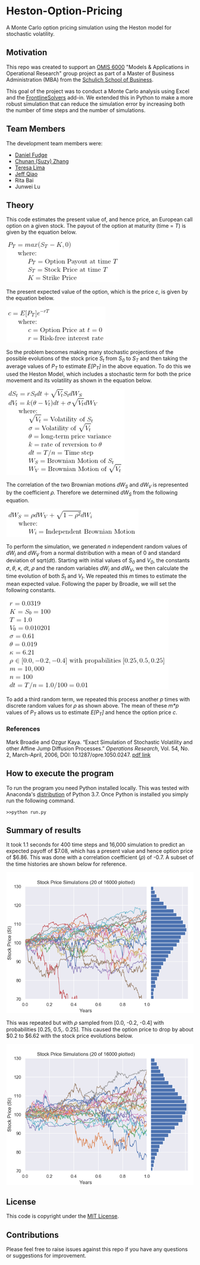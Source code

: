 # Heston-Option-Pricing
A Monte Carlo option pricing simulation using the Heston model for stochastic volatility.

## Motivation
This repo was created to support an [OMIS 6000](https://schulich.yorku.ca/courses/omis-6000-3-00/) "Models & 
Applications in Operational Research" group project as part of a Master of Business Administration (MBA) from the 
[Schulich School of Business](https://schulich.yorku.ca/).

This goal of the project was to conduct a Monte Carlo analysis using Excel and the [FrontlineSolvers](https://www.solver.com/) 
add-in.  We extended this in Python to make a more robust simulation that can reduce the simulation error by increasing
both the number of time steps and the number of simulations. 

## Team Members
The development team members were:
- [Daniel Fudge](https://www.linkedin.com/in/daniel-fudge)
- [Chunan (Suzy) Zhang](https://www.linkedin.com/in/suzy-c-zhang-26234961/)
- [Teresa Lima](https://www.linkedin.com/in/teresa-cristina-de-s%C3%A1-lima-01966453)
- [Jeff Qiao](https://linkedin.com/in/qiaoguanfu)
- Rita Bai
- Junwei Lu

## Theory
This code estimates the present value of, and hence price, an European call option on a given stock.  The payout of the 
option at maturity (time = _T_) is given by the equation below. 

![Pt](docs/Pt.png)

The present expected value of the option, which is the price _c_, is given by the equation below.  

![c](docs/c.png)

So the problem becomes making many stochastic projections of the possible evolutions of the stock price _S<sub>t</sub>_ 
from _S<sub>0</sub>_ to _S<sub>T</sub>_ and then taking the average values of _P<sub>T</sub>_ to estimate 
_E[P<sub>T</sub>]_ in the above equation.  To do this we used the Heston Model, which includes a stochastic term for 
both the price movement and its volatility as shown in the equation below. 

![ds](docs/ds.png)

The correlation of the two Brownian motions _dW<sub>S</sub>_ and _dW<sub>V</sub>_ is represented by the coefficient 𝜌.
Therefore we determined _dW<sub>S</sub>_ from the following equation.

![dws](docs/dws.png)

To perform the simulation, we generated _n_ independent random values of _dW<sub>i</sub>_ and _dW<sub>V</sub>_ from a 
normal distribution with a mean of 0 and standard deviation of sqrt(_dt_).  Starting with initial values of 
_S<sub>0</sub>_ and _V<sub>0</sub>_, the constants 𝜎, 𝜃, 𝜅, _dt_, 𝜌 and the random variables _dW<sub>i</sub>_ and 
_dW<sub>V</sub>_, we then calculate the time evolution of both _S<sub>t</sub>_ and _V<sub>t</sub>_.  We repeated this 
_m_ times to estimate the mean expected value.  Following the paper by Broadie, we will set the following constants.

![constants](docs/constants.png)

To add a third random term, we repeated this process another _p_ times with discrete random values for 𝜌 as shown above.
The mean of these _m*p_ values of _P<sub>T</sub>_ allows us to estimate _E[P<sub>T</sub>]_ and hence the option price 
_c_.

### References
Mark Broadie and Ozgur Kaya. “Exact Simulation of Stochastic Volatility and other Affine Jump Diffusion Processes.” 
_Operations Research_, Vol. 54, No. 2, March-April, 2006, DOI: 10.1287/opre.1050.0247. 
[pdf link](http://www.columbia.edu/~mnb2/broadie/Assets/broadie_kaya_exact_sim_or_2006.pdf) 


## How to execute the program
To run the program you need Python installed locally.  This was tested with Anaconda's 
[distribution](https://www.anaconda.com/distribution/) of Python 3.7.  Once Python is installed you simply run the 
following command.

    >>python run.py 

## Summary of results
It took 1.1 seconds for 400 time steps and 16,000 simulation to predict an expected payoff of $7.08, which has a present
value and hence option price of $6.86.  This was done with a correlation coefficient (𝜌)  of -0.7.  A subset of the time 
histories are shown below for reference.

![plot1](simulation_fixed_rho.png)  

This was repeated but with 𝜌 sampled from [0.0, -0.2, -0.4] with probabilities [0.25, 0.5,. 0.25].  This caused the 
option price to drop by about $0.2 to $6.62 with the stock price evolutions below. 

![plot2](simulation.png)  

## License
This code is copyright under the [MIT License](LICENSE).

## Contributions
Please feel free to raise issues against this repo if you have any questions or suggestions for improvement.